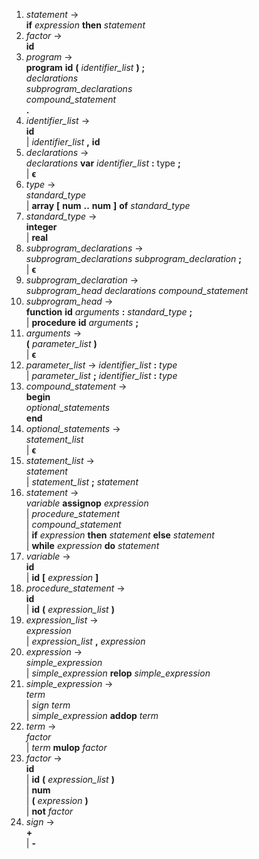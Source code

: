  1. *statement* ->  
    **if** *expression* **then** *statement*
 2. *factor* ->  
    **id**
 3. *program* ->  
    **program** **id** **(** *identifier_list* **)** **;**  
    *declarations*  
    *subprogram_declarations*  
    *compound_statement*  
    **.**
 4. *identifier_list* ->  
    **id**  
    | *identifier_list* **,** **id**
 5. *declarations* ->  
    *declarations* **var** *identifier_list* **:** type **;**  
    | **ϵ**
 6. *type* ->  
    *standard_type*  
    | **array** **[** **num** **\.\.** **num** **]** **of** *standard_type*
 7. *standard_type* ->  
    **integer**  
    | **real**
 8. *subprogram_declarations* ->  
    *subprogram_declarations* *subprogram_declaration* **;**  
    | **ϵ**
 9. *subprogram_declaration* ->  
    *subprogram_head* *declarations* *compound_statement*
10. *subprogram_head* ->  
    **function** **id** *arguments* **:** *standard_type* **;**  
    | **procedure** **id** *arguments* **;**
11. *arguments* ->  
    **(** *parameter_list* **)**  
    | **ϵ**
12. *parameter_list* -> 
    *identifier_list* **:** *type*  
    | *parameter_list* **;** *identifier_list* **:** *type*
13. *compound_statement* ->  
    **begin**  
    *optional_statements*  
    **end**
14. *optional_statements* ->  
    *statement_list*  
    | **ϵ**
15. *statement_list* ->  
    *statement*  
    | *statement_list* **;** *statement*
16. *statement* ->  
    *variable* **assignop** *expression*  
    | *procedure_statement*  
    | *compound_statement*  
    | **if** *expression* **then** *statement* **else** *statement*  
    | **while** *expression* **do** *statement*
17. *variable* ->  
    **id**  
    | **id** **[** *expression* **]**
18. *procedure_statement* ->  
    **id**  
    | **id** **(** *expression_list* **)**
19. *expression_list* ->  
    *expression*  
    | *expression_list* **,** *expression*
20. *expression* ->  
    *simple_expression*  
    | *simple_expression* **relop** *simple_expression*
21. *simple_expression* ->  
    *term*  
    | *sign* *term*  
    | *simple_expression* **addop** *term*
22. *term* ->  
    *factor*  
    | *term* **mulop** *factor*
23. *factor* ->  
    **id**  
    | **id** **(** *expression_list* **)**  
    | **num**  
    | **(** *expression* **)**  
    | **not** *factor*
24. *sign* ->  
    **+**   
    | **-**
